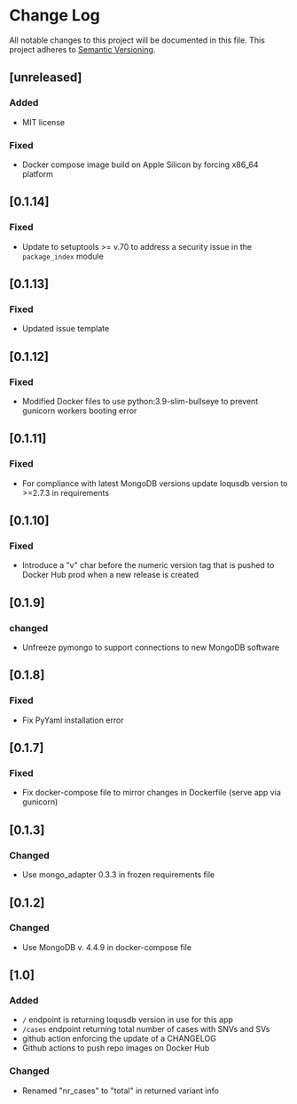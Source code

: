 # Change Log
All notable changes to this project will be documented in this file.
This project adheres to [Semantic Versioning](http://semver.org/).

## [unreleased]
### Added
- MIT license
### Fixed
- Docker compose image build on Apple Silicon by forcing x86_64 platform

## [0.1.14]
### Fixed
- Update to setuptools >= v.70 to address a security issue in the `package_index` module

## [0.1.13]
### Fixed
- Updated issue template

## [0.1.12]
### Fixed
-  Modified Docker files to use python:3.9-slim-bullseye to prevent gunicorn workers booting error

## [0.1.11]
### Fixed
-  For compliance with latest MongoDB versions update loqusdb version to >=2.7.3 in requirements

## [0.1.10]
### Fixed
-  Introduce a "v" char before the numeric version tag that is pushed to Docker Hub prod when a new release is created

## [0.1.9]
### changed
- Unfreeze pymongo to support connections to new MongoDB software

## [0.1.8]
### Fixed
- Fix PyYaml installation error

## [0.1.7]
### Fixed
- Fix docker-compose file to mirror changes in Dockerfile (serve app via gunicorn)

## [0.1.3]
### Changed
- Use mongo_adapter 0.3.3 in frozen requirements file

## [0.1.2]
### Changed
- Use MongoDB v. 4.4.9 in docker-compose file

## [1.0]
### Added
- `/` endpoint is returning loqusdb version in use for this app
- `/cases` endpoint returning total number of cases with SNVs and SVs
- github action enforcing the update of a CHANGELOG
- Github actions to push repo images on Docker Hub
### Changed
- Renamed "nr_cases" to "total" in returned variant info
